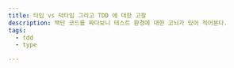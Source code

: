 ```yaml
---
title: 타입 vs 덕타입 그리고 TDD 에 대한 고찰
description: 백단 코드를 짜다보니 테스트 환경에 대한 고뇌가 있어 적어본다.
tags:
  - tdd
  - type

---
```


